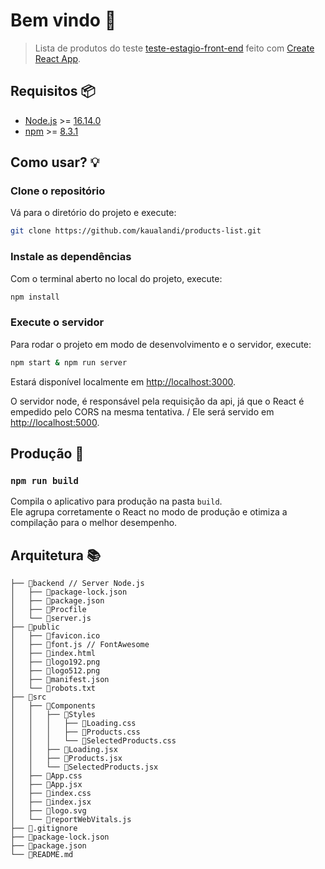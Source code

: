 # Bem vindo 👋

> Lista de produtos do teste [teste-estagio-front-end](https://github.com/Fnandoz/api-desafio/blob/master/README.md) feito com [Create React App](https://github.com/facebook/create-react-app).

## Requisitos 📦

- [Node.js](https://nodejs.org) >= [16.14.0](https://nodejs.org/en/download/)
- [npm](https://www.npmjs.com/) >= [8.3.1](https://www.npmjs.com/package/npm)

## Como usar? 💡

### Clone o repositório

Vá para o diretório do projeto e execute:

```bash
git clone https://github.com/kaualandi/products-list.git
```

### Instale as dependências

Com o terminal aberto no local do projeto, execute:

```bash
npm install
```

### Execute o servidor

Para rodar o projeto em modo de desenvolvimento e o servidor, execute:

```bash
npm start & npm run server
```

Estará disponível localmente em [http://localhost:3000](http://localhost:3000).

O servidor node, é responsável pela requisição da api, já que o React é empedido pelo CORS na mesma tentativa. /
Ele será servido em [http://localhost:5000](http://localhost:5000).

## Produção 🚀

### `npm run build`

Compila o aplicativo para produção na pasta `build`.\
Ele agrupa corretamente o React no modo de produção e otimiza a compilação para o melhor desempenho.

## Arquitetura 📚

```text
├── 📁backend // Server Node.js
│   ├── 📄package-lock.json
│   ├── 📄package.json
│   ├── 📄Procfile
│   └── 📄server.js
├── 📁public
│   ├── 📄favicon.ico
│   ├── 📄font.js // FontAwesome
│   ├── 📄index.html
│   ├── 📄logo192.png
│   ├── 📄logo512.png
│   ├── 📄manifest.json
│   └── 📄robots.txt
├── 📁src
│   ├── 📁Components
│   │   ├── 📁Styles
│   │   │   ├── 📄Loading.css
│   │   │   ├── 📄Products.css
│   │   │   └── 📄SelectedProducts.css
│   │   ├── 📄Loading.jsx
│   │   ├── 📄Products.jsx
│   │   └── 📄SelectedProducts.jsx
│   ├── 📄App.css
│   ├── 📄App.jsx
│   ├── 📄index.css
│   ├── 📄index.jsx
│   ├── 📄logo.svg
│   └── 📄reportWebVitals.js
├── 📄.gitignore
├── 📄package-lock.json
├── 📄package.json
└── 📄README.md
```
